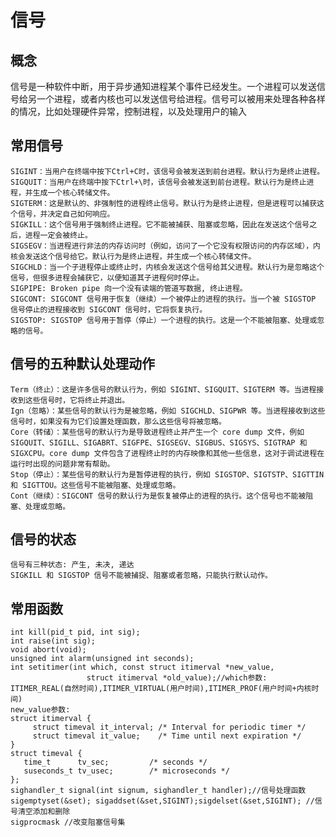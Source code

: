# 信号
  ## 概念
   信号是一种软件中断，用于异步通知进程某个事件已经发生。一个进程可以发送信号给另一个进程，或者内核也可以发送信号给进程。信号可以被用来处理各种各样的情况，比如处理硬件异常，控制进程，以及处理用户的输入<br/>
  ## 常用信号
    SIGINT：当用户在终端中按下Ctrl+C时，该信号会被发送到前台进程。默认行为是终止进程。
    SIGQUIT：当用户在终端中按下Ctrl+\时，该信号会被发送到前台进程。默认行为是终止进程，并生成一个核心转储文件。
    SIGTERM：这是默认的、非强制性的进程终止信号。默认行为是终止进程，但是进程可以捕获这个信号，并决定自己如何响应。
    SIGKILL：这个信号用于强制终止进程。它不能被捕获、阻塞或忽略，因此在发送这个信号之后，进程一定会被终止。
    SIGSEGV：当进程进行非法的内存访问时（例如，访问了一个它没有权限访问的内存区域），内核会发送这个信号给它。默认行为是终止进程，并生成一个核心转储文件。
    SIGCHLD：当一个子进程停止或终止时，内核会发送这个信号给其父进程。默认行为是忽略这个信号，但很多进程会捕获它，以便知道其子进程何时停止。
    SIGPIPE: Broken pipe 向一个没有读端的管道写数据, 终止进程。
    SIGCONT: SIGCONT 信号用于恢复（继续）一个被停止的进程的执行。当一个被 SIGSTOP 信号停止的进程接收到 SIGCONT 信号时，它将恢复执行。
    SIGSTOP: SIGSTOP 信号用于暂停（停止）一个进程的执行。这是一个不能被阻塞、处理或忽略的信号。
 ## 信号的五种默认处理动作
    Term（终止）：这是许多信号的默认行为，例如 SIGINT、SIGQUIT、SIGTERM 等。当进程接收到这些信号时，它将终止并退出。
    Ign（忽略）：某些信号的默认行为是被忽略，例如 SIGCHLD、SIGPWR 等。当进程接收到这些信号时，如果没有为它们设置处理函数，那么这些信号将被忽略。
    Core（转储）：某些信号的默认行为是导致进程终止并产生一个 core dump 文件，例如 SIGQUIT、SIGILL、SIGABRT、SIGFPE、SIGSEGV、SIGBUS、SIGSYS、SIGTRAP 和 SIGXCPU。core dump 文件包含了进程终止时的内存映像和其他一些信息，这对于调试进程在运行时出现的问题非常有帮助。
    Stop（停止）：某些信号的默认行为是暂停进程的执行，例如 SIGSTOP、SIGTSTP、SIGTTIN 和 SIGTTOU。这些信号不能被阻塞、处理或忽略。
    Cont（继续）：SIGCONT 信号的默认行为是恢复被停止的进程的执行。这个信号也不能被阻塞、处理或忽略。
 ## 信号的状态
    信号有三种状态: 产生, 未决, 递达
    SIGKILL 和 SIGSTOP 信号不能被捕捉、阻塞或者忽略，只能执行默认动作。
 ## 常用函数
    int kill(pid_t pid, int sig);
    int raise(int sig);
    void abort(void);
    unsigned int alarm(unsigned int seconds);
    int setitimer(int which, const struct itimerval *new_value,
                     struct itimerval *old_value);//which参数: ITIMER_REAL(自然时间),ITIMER_VIRTUAL(用户时间),ITIMER_PROF(用户时间+内核时间)
    new_value参数: 
    struct itimerval {
         struct timeval it_interval; /* Interval for periodic timer */
         struct timeval it_value;    /* Time until next expiration */
    }
    struct timeval {
       time_t      tv_sec;         /* seconds */
       suseconds_t tv_usec;        /* microseconds */
    };
    sighandler_t signal(int signum, sighandler_t handler);//信号处理函数
    sigemptyset(&set); sigaddset(&set,SIGINT);sigdelset(&set,SIGINT); //信号清空添加和删除
    sigprocmask //改变阻塞信号集
